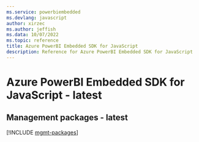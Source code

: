 ```yaml
---
ms.service: powerbiembedded
ms.devlang: javascript
author: xirzec
ms.author: jeffish
ms.data: 10/07/2022
ms.topic: reference
title: Azure PowerBI Embedded SDK for JavaScript
description: Reference for Azure PowerBI Embedded SDK for JavaScript
---
```

# Azure PowerBI Embedded SDK for JavaScript - latest

## Management packages - latest
[!INCLUDE [mgmt-packages](powerbi-embedded-mgmt-index.md)]